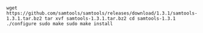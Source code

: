 `wget https://github.com/samtools/samtools/releases/download/1.3.1/samtools-1.3.1.tar.bz2
tar xvf samtools-1.3.1.tar.bz2
cd samtools-1.3.1
./configure
sudo make
sudo make install`
